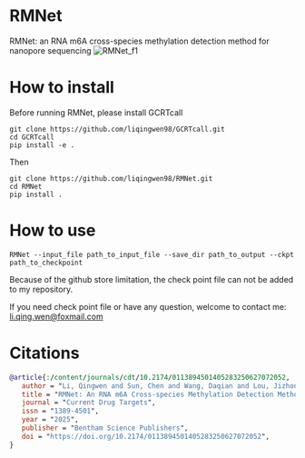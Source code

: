 # RMNet
RMNet: an RNA m6A cross-species methylation detection method for nanopore sequencing
![RMNet_f1](https://github.com/user-attachments/assets/6d7db916-f1fe-41e1-a219-24eb11e47dbb)

# How to install
Before running RMNet, please install GCRTcall
```
git clone https://github.com/liqingwen98/GCRTcall.git
cd GCRTcall
pip install -e .
```
Then
```
git clone https://github.com/liqingwen98/RMNet.git
cd RMNet
pip install .
```
# How to use
```
RMNet --input_file path_to_input_file --save_dir path_to_output --ckpt path_to_checkpoint
```

Because of the github store limitation, the check point file can not be added to my repository. 

If you need check point file or have any question, welcome to contact me: li.qing.wen@foxmail.com

# Citations
``` bibtex
@article{:/content/journals/cdt/10.2174/0113894501405283250627072052,
   author = "Li, Qingwen and Sun, Chen and Wang, Daqian and Lou, Jizhong",
   title = "RMNet: An RNA m6A Cross-species Methylation Detection Method for Nanopore Sequencing",
   journal = "Current Drug Targets",
   issn = "1389-4501",
   year = "2025",
   publisher = "Bentham Science Publishers",
   doi = "https://doi.org/10.2174/0113894501405283250627072052",
}
``` 

